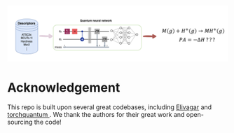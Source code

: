 <div align="left">
  <img src="https://github.com/Neon8988/QNN_PA/blob/main/image/Figure.png" width="680">
</div>

# Acknowledgement
This repo is built upon several great codebases, including [Elivagar](https://github.com/SashwatAnagolum/Elivagar) and [torchquantum
](https://github.com/mit-han-lab/torchquantum). We thank the authors for their great work and open-sourcing the code!
